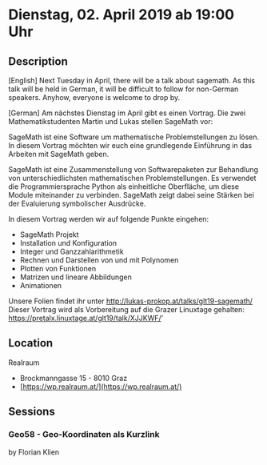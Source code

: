 # Dienstag, 02. April 2019 ab 19:00 Uhr

## Description

[English]
Next Tuesday in April, there will be a talk about sagemath. As this talk will be held in German, it will be difficult to follow for non-German speakers. Anyhow, everyone is welcome to drop by.

[German]
Am nächstes Dienstag im April gibt es einen Vortrag. Die zwei Mathematikstudenten Martin und Lukas stellen SageMath vor:

SageMath ist eine Software um mathematische Problemstellungen zu lösen. In diesem Vortrag möchten wir euch eine grundlegende Einführung in das Arbeiten mit SageMath geben.

SageMath ist eine Zusammenstellung von Softwarepaketen zur Behandlung von unterschiedlichsten mathematischen Problemstellungen. Es verwendet die Programmiersprache Python als einheitliche Oberfläche, um diese Module miteinander zu verbinden. SageMath zeigt dabei seine Stärken bei der Evaluierung symbolischer Ausdrücke.

In diesem Vortrag werden wir auf folgende Punkte eingehen:

- SageMath Projekt
- Installation und Konfiguration
- Integer und Ganzzahlarithmetik
- Rechnen und Darstellen von und mit Polynomen
- Plotten von Funktionen
- Matrizen und lineare Abbildungen
- Animationen

Unsere Folien findet ihr unter http://lukas-prokop.at/talks/glt19-sagemath/
Dieser Vortrag wird als Vorbereitung auf die Grazer Linuxtage gehalten: https://pretalx.linuxtage.at/glt19/talk/XJJKWF/'

## Location

Realraum

- Brockmanngasse 15 - 8010 Graz
- [https://wp.realraum.at/](https://wp.realraum.at/)

## Sessions

### Geo58 - Geo-Koordinaten als Kurzlink

by Florian Klien
